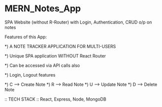 # MERN_Notes_App
SPA Website (without R-Router) with Login, Authentication, CRUD o/p on notes

Features of this App:

*) A NOTE TRACKER APPLICATION FOR MULTI-USERS

*) Unique SPA application WITHOUT React Router

*) Can be accessed via API calls also


*) Login, Logout features


*) C --> Create Note
*) R --> Read Note
*) U --> Update Note
*) D --> Delete Note

:: TECH STACK :: React, Express, Node, MongoDB
